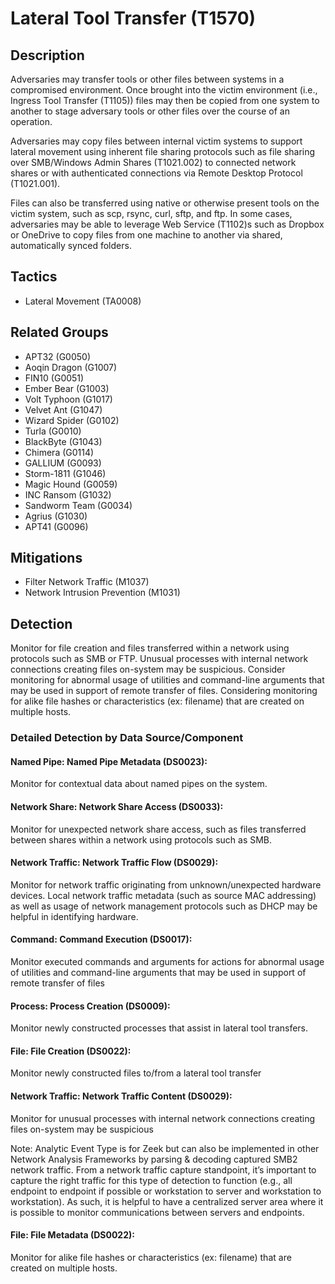 # Lateral Tool Transfer (T1570)

## Description
Adversaries may transfer tools or other files between systems in a compromised environment. Once brought into the victim environment (i.e., Ingress Tool Transfer (T1105)) files may then be copied from one system to another to stage adversary tools or other files over the course of an operation.

Adversaries may copy files between internal victim systems to support lateral movement using inherent file sharing protocols such as file sharing over SMB/Windows Admin Shares (T1021.002) to connected network shares or with authenticated connections via Remote Desktop Protocol (T1021.001).

Files can also be transferred using native or otherwise present tools on the victim system, such as scp, rsync, curl, sftp, and ftp. In some cases, adversaries may be able to leverage Web Service (T1102)s such as Dropbox or OneDrive to copy files from one machine to another via shared, automatically synced folders.

## Tactics
- Lateral Movement (TA0008)

## Related Groups
- APT32 (G0050)
- Aoqin Dragon (G1007)
- FIN10 (G0051)
- Ember Bear (G1003)
- Volt Typhoon (G1017)
- Velvet Ant (G1047)
- Wizard Spider (G0102)
- Turla (G0010)
- BlackByte (G1043)
- Chimera (G0114)
- GALLIUM (G0093)
- Storm-1811 (G1046)
- Magic Hound (G0059)
- INC Ransom (G1032)
- Sandworm Team (G0034)
- Agrius (G1030)
- APT41 (G0096)

## Mitigations
- Filter Network Traffic (M1037)
- Network Intrusion Prevention (M1031)

## Detection
Monitor for file creation and files transferred within a network using protocols such as SMB or FTP. Unusual processes with internal network connections creating files on-system may be suspicious. Consider monitoring for abnormal usage of utilities and command-line arguments that may be used in support of remote transfer of files. Considering monitoring for alike file hashes or characteristics (ex: filename) that are created on multiple hosts.

### Detailed Detection by Data Source/Component
#### Named Pipe: Named Pipe Metadata (DS0023): 
Monitor for contextual data about named pipes on the system.

#### Network Share: Network Share Access (DS0033): 
Monitor for unexpected network share access, such as files transferred between shares within a network using protocols such as SMB.

#### Network Traffic: Network Traffic Flow (DS0029): 
Monitor for network traffic originating from unknown/unexpected hardware devices. Local network traffic metadata (such as source MAC addressing) as well as usage of network management protocols such as DHCP may be helpful in identifying hardware. 

#### Command: Command Execution (DS0017): 
Monitor executed commands and arguments for actions for abnormal usage of utilities and command-line arguments that may be used in support of remote transfer of files

#### Process: Process Creation (DS0009): 
Monitor newly constructed processes that assist in lateral tool transfers. 

#### File: File Creation (DS0022): 
Monitor newly constructed files to/from a lateral tool transfer 

#### Network Traffic: Network Traffic Content (DS0029): 
Monitor for unusual processes with internal network connections creating files on-system may be suspicious 

Note: Analytic Event Type is for Zeek but can also be implemented in other Network Analysis Frameworks by parsing & decoding captured SMB2 network traffic. From a network traffic capture standpoint, it’s important to capture the right traffic for this type of detection to function (e.g., all endpoint to endpoint if possible or workstation to server and workstation to workstation). As such, it is helpful to have a centralized server area where it is possible to monitor communications between servers and endpoints.


#### File: File Metadata (DS0022): 
Monitor for alike file hashes or characteristics (ex: filename) that are created on multiple hosts.


